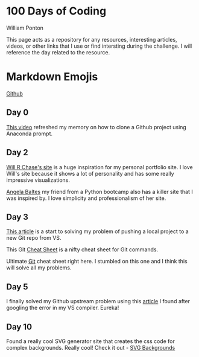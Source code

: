 # 100 Days of Coding

William Ponton

This page acts as a repository for any resources, interesting articles, videos, or other links that I use or find intersting during the challenge.  I will reference the day related to the resource.

# Markdown Emojis
[Github](https://gist.github.com/rxaviers/7360908)

## Day 0
[This video](https://www.youtube.com/watch?v=iNjXL9KbN4w) refreshed my memory on how to clone a Github project using Anaconda prompt.


## Day 2
[Will R Chase's site](https://www.williamrchase.com/) is a huge inspiration for my personal portfolio site.  I love Will's site because it shows a lot of personality and has some really impressive visualizations.

[Angela Baltes](https://angelabaltes.com/) my friend from a Python bootcamp also has a killer site that I was inspired by.  I love simplicity and professionalism of her site.

## Day 3
[This article](https://gist.github.com/alexpchin/102854243cd066f8b88e) is a start to solving my problem of pushing a local project to a new Git repo from VS.

This Git [Cheat Sheet](https://github.github.com/training-kit/downloads/github-git-cheat-sheet/) is a nifty cheat sheet for Git commands.

Ultimate [Git](https://gist.github.com/cferdinandi/ef665330286fd5d7127d#file-terminal-cheat-sheet-txt) cheat sheet right here.  I stumbled on this one and I think this will solve all my problems.

## Day 5
I finally solved my Github upstream problem using this [article](https://techoverflow.net/2017/08/09/how-to-solve-git-fatal-no-configured-push-destination/) I found after googling the error in my VS compiler.  Eureka!

## Day 10
Found a really cool SVG generator site that creates the css code for complex backgrounds.  Really cool!  Check it out - [SVG Backgrounds](https://www.svgbackgrounds.com)